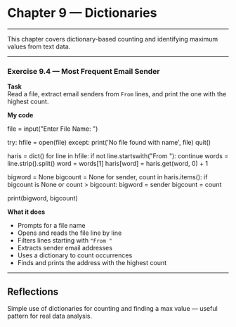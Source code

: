 # Chapter 9  — Dictionaries

---

This chapter covers dictionary-based counting and identifying maximum values from text data.

---

### Exercise 9.4 — Most Frequent Email Sender

**Task**  
Read a file, extract email senders from `From` lines, and print the one with the highest count.

**My code**

file = input("Enter File Name: ")

try:
    hfile = open(file)
except:
    print('No file found with name', file)
    quit()

haris = dict()
for line in hfile:
    if not line.startswith("From "):
        continue
    words = line.strip().split()
    word = words[1]
    haris[word] = haris.get(word, 0) + 1

bigword = None
bigcount = None
for sender, count in haris.items():
    if bigcount is None or count > bigcount:
        bigword = sender
        bigcount = count

print(bigword, bigcount)

**What it does**  
- Prompts for a file name  
- Opens and reads the file line by line  
- Filters lines starting with `"From "`  
- Extracts sender email addresses  
- Uses a dictionary to count occurrences  
- Finds and prints the address with the highest count

---

## Reflections

Simple use of dictionaries for counting and finding a max value — useful pattern for real data analysis.